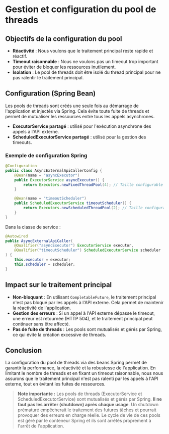 # Gestion et configuration du pool de threads

## Objectifs de la configuration du pool

- **Réactivité** : Nous voulons que le traitement principal reste rapide et réactif.
- **Timeout raisonnable** : Nous ne voulons pas un timeout trop important pour éviter de bloquer les ressources inutilement.
- **Isolation** : Le pool de threads doit être isolé du thread principal pour ne pas ralentir le traitement principal.

## Configuration (Spring Bean)

Les pools de threads sont créés une seule fois au démarrage de l'application et injectés via Spring. Cela évite toute fuite de threads et permet de mutualiser les ressources entre tous les appels asynchrones.

- **ExecutorService partagé** : utilisé pour l'exécution asynchrone des appels à l'API externe.
- **ScheduledExecutorService partagé** : utilisé pour la gestion des timeouts.

### Exemple de configuration Spring

```java
@Configuration
public class AsyncExternalApiCallerConfig {
    @Bean(name = "asyncExecutor")
    public ExecutorService asyncExecutor() {
        return Executors.newFixedThreadPool(4); // Taille configurable
    }

    @Bean(name = "timeoutScheduler")
    public ScheduledExecutorService timeoutScheduler() {
        return Executors.newScheduledThreadPool(2); // Taille configurable
    }
}
```

Dans la classe de service :

```java
@Autowired
public AsyncExternalApiCaller(
    @Qualifier("asyncExecutor") ExecutorService executor,
    @Qualifier("timeoutScheduler") ScheduledExecutorService scheduler
) {
    this.executor = executor;
    this.scheduler = scheduler;
}
```

## Impact sur le traitement principal

- **Non-bloquant** : En utilisant `CompletableFuture`, le traitement principal n'est pas bloqué par les appels à l'API externe. Cela permet de maintenir la réactivité de l'application.
- **Gestion des erreurs** : Si un appel à l'API externe dépasse le timeout, une erreur est retournée (HTTP 504), et le traitement principal peut continuer sans être affecté.
- **Pas de fuite de threads** : Les pools sont mutualisés et gérés par Spring, ce qui évite la création excessive de threads.

## Conclusion

La configuration du pool de threads via des beans Spring permet de garantir la performance, la réactivité et la robustesse de l'application. En limitant le nombre de threads et en fixant un timeout raisonnable, nous nous assurons que le traitement principal n'est pas ralenti par les appels à l'API externe, tout en évitant les fuites de ressources.

> **Note importante :**
> Les pools de threads (ExecutorService et ScheduledExecutorService) sont mutualisés et gérés par Spring. **Il ne faut pas les arrêter (shutdown) après chaque usage**. Un shutdown prématuré empêcherait le traitement des futures tâches et pourrait provoquer des erreurs en charge réelle. Le cycle de vie de ces pools est géré par le conteneur Spring et ils sont arrêtés proprement à l'arrêt de l'application. 